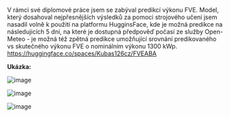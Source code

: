 V rámci své diplomové práce jsem se zabýval predikcí výkonu FVE. Model, který dosahoval nejpřesnějších výsledků za pomoci strojového učení jsem nasadil volně k použití na platformu HugginsFace, kde je možná predikce na následujicích 5 dní, na které je dostupná předpověď počasí ze služby Open-Meteo - je možná též zpětná predikce umožňující srovnání predikovaného vs skutečného výkonu FVE o nominálním výkonu 1300 kWp.
https://huggingface.co/spaces/Kubas126cz/FVEABA

**Ukázka:**

![image](https://github.com/user-attachments/assets/7464a78e-e437-4d3b-b7ca-1f090e066dbc)

![image](https://github.com/user-attachments/assets/c39392b7-faf7-4e12-8913-bc843ce425d2)

![image](https://github.com/user-attachments/assets/b462df82-158f-4b81-9c2c-29a54c6a86d9)
